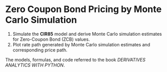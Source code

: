 # Zero Coupon Bond Pricing by Monte Carlo Simulation

1. Simulate the **CIR85** model and derive Monte Carlo simulation estimates for Zero-Coupon Bond (ZCB) values.  
2. Plot rate path generated by Monte Carlo simulation estimates and corresponding price path.   
  
The models, formulas, and code referred to the book *DERIVATIVES ANALYTICS WITH PYTHON*.
